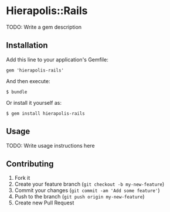 # Hierapolis::Rails

TODO: Write a gem description

## Installation

Add this line to your application's Gemfile:

    gem 'hierapolis-rails'

And then execute:

    $ bundle

Or install it yourself as:

    $ gem install hierapolis-rails

## Usage

TODO: Write usage instructions here

## Contributing

1. Fork it
2. Create your feature branch (`git checkout -b my-new-feature`)
3. Commit your changes (`git commit -am 'Add some feature'`)
4. Push to the branch (`git push origin my-new-feature`)
5. Create new Pull Request
